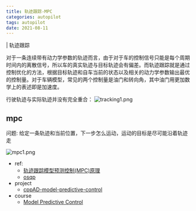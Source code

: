 ```yaml
---
title: 轨迹跟踪-MPC
categories: autopilot
tags: autopilot
date: 2021-08-11
---
```


| 轨迹跟踪

对于一条连续带有动力学参数的轨迹而言，由于对于车的控制信号只能是每个周期时间内的离散信号，所以车的真实轨迹与目标轨迹会有偏差。而轨迹跟踪就是通过控制优化的方法，根据目标轨迹和自车当前的状态以及相关的动力学参数输出最优的控制量。对于车辆模型，常见的两个控制量是油门和转向角，其中油门用更加数学上的表述即是加速度。


行驶轨迹与实际轨迹并没有完全重合：
![tracking1.png](https://cdn.jsdelivr.net/gh/YeeKal/img_land/blog/notes_img_backup/autopilot/imgs/tracking1.png)

## mpc

问题: 给定一条轨迹和当前位置，下一步怎么运动，运动的目标是尽可能沿着轨迹走

![mpc1.png](https://cdn.jsdelivr.net/gh/YeeKal/img_land/blog/notes_img_backup/autopilot/imgs/mpc1.png)


- ref:
    - [轨迹跟踪模型预测控制(MPC)原理](https://blog.csdn.net/u013468614/article/details/103519721)
    - [osqp](https://osqp.org/docs/examples/mpc.html)
- project
    - [cppAD-model-predictive-control](https://github.com/DhruvaKumar/model-predictive-control)
- course
    - [Model Predictive Control](http://cse.lab.imtlucca.it/~bemporad/mpc_course.html)